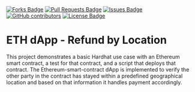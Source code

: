 <div style="margin:0 auto;">
  <a href="https://github.com/bkget/ETH_dApp-Refund_by_Location"><img src="https://img.shields.io/github/forks/bkget/ETH_dApp-Refund_by_Location" alt="Forks Badge"/></a>
  <a href="https://github.com/bkget/ETH_dApp-Refund_by_Location/pulls"><img src="https://img.shields.io/github/issues-pr/bkget/ETH_dApp-Refund_by_Location" alt="Pull Requests Badge"/></a>
  <a href="https://github.com/bkget/ETH_dApp-Refund_by_Location/issues"><img src="https://img.shields.io/github/issues/bkget/ETH_dApp-Refund_by_Location" alt="Issues Badge"/></a>
  <a href="https://github.com/bkget/ETH_dApp-Refund_by_Location/graphs/contributors"><img alt="GitHub contributors" src="https://img.shields.io/github/contributors/bkget/ETH_dApp-Refund_by_Location?color=2b9348"></a>
  <a href="https://github.com/bkget/ETH_dApp-Refund_by_Location/blob/main/LICENSE"><img src="https://img.shields.io/github/license/bkget/ETH_dApp-Refund_by_Location?color=2b9348" alt="License Badge"/></a>
  </div>

# ETH dApp - Refund by Location

This project demonstrates a basic Hardhat use case with an Ethereum smart contract, a test for that contract, and a script that deploys that contract. 
The Ethereum-smart-contract dApp is implemented to verify the other party in the contract has stayed within a predefined geographical location and based  on that information it handles payment accordingly.

